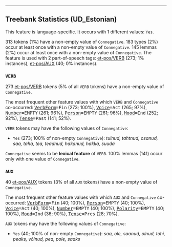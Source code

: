 

--------------------------------------------------------------------------------

## Treebank Statistics (UD_Estonian)

This feature is language-specific.
It occurs with 1 different values: `Yes`.

313 tokens (1%) have a non-empty value of `Connegative`.
183 types (2%) occur at least once with a non-empty value of `Connegative`.
145 lemmas (2%) occur at least once with a non-empty value of `Connegative`.
The feature is used with 2 part-of-speech tags: [et-pos/VERB]() (273; 1% instances), [et-pos/AUX]() (40; 0% instances).

### `VERB`

273 [et-pos/VERB]() tokens (5% of all `VERB` tokens) have a non-empty value of `Connegative`.

The most frequent other feature values with which `VERB` and `Connegative` co-occurred: <tt><a href="VerbForm.html">VerbForm</a>=Fin</tt> (273; 100%), <tt><a href="Voice.html">Voice</a>=Act</tt> (265; 97%), <tt><a href="Number.html">Number</a>=EMPTY</tt> (261; 96%), <tt><a href="Person.html">Person</a>=EMPTY</tt> (261; 96%), <tt><a href="Mood.html">Mood</a>=Ind</tt> (252; 92%), <tt><a href="Tense.html">Tense</a>=Past</tt> (141; 52%).

`VERB` tokens may have the following values of `Connegative`:

* `Yes` (273; 100% of non-empty `Connegative`): <em>tulnud, tahtnud, osanud, saa, taha, tea, teadnud, hakanud, hakka, suuda</em>

`Connegative` seems to be **lexical feature** of `VERB`. 100% lemmas (141) occur only with one value of `Connegative`.

### `AUX`

40 [et-pos/AUX]() tokens (3% of all `AUX` tokens) have a non-empty value of `Connegative`.

The most frequent other feature values with which `AUX` and `Connegative` co-occurred: <tt><a href="VerbForm.html">VerbForm</a>=Fin</tt> (40; 100%), <tt><a href="Person.html">Person</a>=EMPTY</tt> (40; 100%), <tt><a href="Voice.html">Voice</a>=Act</tt> (40; 100%), <tt><a href="Number.html">Number</a>=EMPTY</tt> (40; 100%), <tt><a href="Polarity.html">Polarity</a>=EMPTY</tt> (40; 100%), <tt><a href="Mood.html">Mood</a>=Ind</tt> (36; 90%), <tt><a href="Tense.html">Tense</a>=Pres</tt> (28; 70%).

`AUX` tokens may have the following values of `Connegative`:

* `Yes` (40; 100% of non-empty `Connegative`): <em>saa, ole, saanud, olnud, tohi, peaks, võinud, pea, pole, saaks</em>

